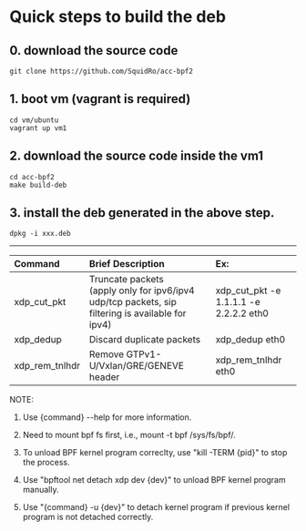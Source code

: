 # Quick steps to build the deb

## 0. download the source code
```
git clone https://github.com/SquidRo/acc-bpf2
```

## 1. boot vm (vagrant is required)
```
cd vm/ubuntu
vagrant up vm1
```

## 2. download the source code inside the vm1
```
cd acc-bpf2
make build-deb
```

## 3. install the deb generated in the above step.
```
dpkg -i xxx.deb
```
---

| Command     | Brief Description | Ex:
|:---         |:---         |:---
| xdp_cut_pkt | Truncate packets <br> (apply only for ipv6/ipv4 udp/tcp packets, sip filtering is available for ipv4)  | xdp_cut_pkt -e 1.1.1.1 -e 2.2.2.2 eth0 |
| xdp_dedup | Discard duplicate packets | xdp_dedup eth0 |
| xdp_rem_tnlhdr| Remove GTPv1-U/Vxlan/GRE/GENEVE header | xdp_rem_tnlhdr eth0 |

NOTE:
1. Use {command} --help for more information.

2. Need to mount bpf fs first, i.e., mount -t bpf /sys/fs/bpf/.

3. To unload BPF kernel program correclty, use "kill -TERM {pid}" to stop the process.

4. Use "bpftool net detach xdp dev {dev}" to unload BPF kernel program manually.

5. Use "{command} -u {dev}" to detach kernel program if previous kernel program is not detached correctly.

